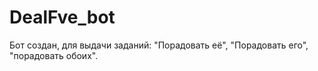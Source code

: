 # DealFve_bot

Бот создан, для выдачи заданий: "Порадовать её", "Порадовать его", "порадовать обоих".
